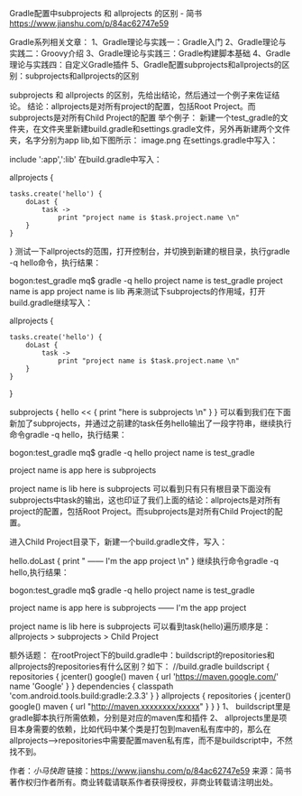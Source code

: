 Gradle配置中subprojects 和 allprojects 的区别 - 简书 https://www.jianshu.com/p/84ac62747e59

Gradle系列相关文章：
1、Gradle理论与实践一：Gradle入门
2、Gradle理论与实践二：Groovy介绍
3、Gradle理论与实践三：Gradle构建脚本基础
4、Gradle理论与实践四：自定义Gradle插件
5、Gradle配置subprojects和allprojects的区别：subprojects和allprojects的区别

subprojects 和 allprojects 的区别，先给出结论，然后通过一个例子来佐证结论。
结论：allprojects是对所有project的配置，包括Root Project。而subprojects是对所有Child Project的配置
举个例子：
新建一个test_gradle的文件夹，在文件夹里新建build.gradle和settings.gradle文件，另外再新建两个文件夹，名字分别为app lib,如下图所示：
image.png
在settings.gradle中写入：

include ':app',':lib'
在build.gradle中写入：

allprojects {

    tasks.create('hello') {
        doLast {
            task ->
                print "project name is $task.project.name \n"
        }
    }
}
测试一下allprojects的范围，打开控制台，并切换到新建的根目录，执行gradle -q hello命令，执行结果：

bogon:test_gradle mq$ gradle -q hello
project name is test_gradle 
project name is app 
project name is lib 
再来测试下subprojects的作用域，打开build.gradle继续写入：

allprojects {

    tasks.create('hello') {
        doLast {
            task ->
                print "project name is $task.project.name \n"
        }
    }
 }

subprojects {
    hello << {
        print "here is subprojects \n"
    }
 }
可以看到我们在下面新加了subprojects，并通过之前建的task任务hello输出了一段字符串，继续执行命令gradle -q hello，执行结果：

bogon:test_gradle mq$ gradle -q hello
project name is test_gradle 

project name is app 
here is subprojects 

project name is lib 
here is subprojects 
可以看到只有只有根目录下面没有subprojects中task的输出，这也印证了我们上面的结论：allprojects是对所有project的配置，包括Root Project。而subprojects是对所有Child Project的配置。

进入Child Project目录下，新建一个build.gradle文件，写入：

hello.doLast {
   print " —— I'm the app project \n"
}
继续执行命令gradle -q hello,执行结果：

bogon:test_gradle mq$ gradle -q hello
project name is test_gradle 

project name is app 
here is subprojects 
 —— I'm the app project 
 
project name is lib 
here is subprojects 
可以看到task(hello)遍历顺序是：allprojects > subprojects > Child Project

额外话题：
在rootProject下的build.gradle中：buildscript的repositories和allprojects的repositories有什么区别？如下：
//build.gradle
buildscript {
    repositories {
        jcenter()
        google()
        maven {
            url 'https://maven.google.com/'
            name 'Google'
        }
    }
    dependencies {
        classpath 'com.android.tools.build:gradle:2.3.3'
    }
}
allprojects {
    repositories {
        jcenter()
        google()
        maven {
            url "http://maven.xxxxxxxx/xxxxx"
        }
    }
}
1、 buildscript里是gradle脚本执行所需依赖，分别是对应的maven库和插件
2、 allprojects里是项目本身需要的依赖，比如代码中某个类是打包到maven私有库中的，那么在allprojects—>repositories中需要配置maven私有库，而不是buildscript中，不然找不到。

作者：_小马快跑_
链接：https://www.jianshu.com/p/84ac62747e59
来源：简书
著作权归作者所有。商业转载请联系作者获得授权，非商业转载请注明出处。